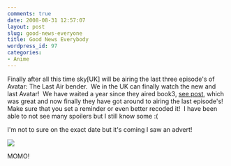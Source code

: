 ```yaml
---
comments: true
date: 2008-08-31 12:57:07
layout: post
slug: good-news-everyone
title: Good News Everybody
wordpress_id: 97
categories:
- Anime
---
```


Finally after all this time sky\[UK\] will be airing the last three episode's of Avatar: The Last Air bender.  We in the UK can finally watch the new and last Avatar!  We have waited a year since they aired book3, [see post](http://www.nationpigeon.com/archives/4), which was great and now finally they have got around to airing the last episode's!  Make sure that you set a reminder or even better recoded it!  I have been able to not see many spoilers but I still know some :(

I'm not to sure on the exact date but it's coming I saw an advert!

![](http://images3.wikia.nocookie.net/avatar/images/thumb/f/fb/Momo_001.jpg/300px-Momo_001.jpg)

MOMO!
